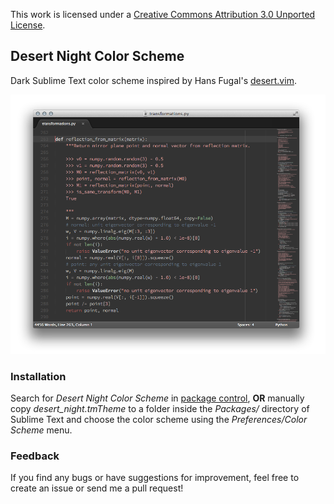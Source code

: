 This work is licensed under a [Creative Commons Attribution 3.0
Unported License](http://creativecommons.org/licenses/by/3.0/).

## Desert Night Color Scheme

Dark Sublime Text color scheme inspired by Hans Fugal's
[desert.vim](http://www.vim.org/scripts/script.php?script_id=105).

![desert_night color scheme screenshot](screenshot.png)

### Installation

Search for *Desert Night Color Scheme* in
[package control](http://wbond.net/sublime_packages/package_control), **OR**
manually copy *desert_night.tmTheme* to a folder inside the *Packages/*
directory of Sublime Text and choose the color scheme using the
*Preferences/Color Scheme* menu.

### Feedback

If you find any bugs or have suggestions for improvement, feel free to create
an issue or send me a pull request!
